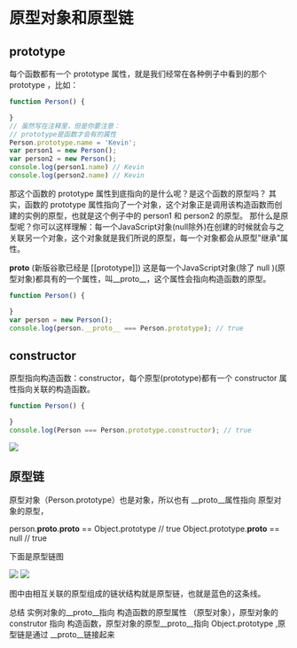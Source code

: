 # 原型对象和原型链

prototype
---
每个函数都有一个 prototype 属性，就是我们经常在各种例子中看到的那个 prototype ，比如：

```js
function Person() {

}
// 虽然写在注释里，但是你要注意：
// prototype是函数才会有的属性 
Person.prototype.name = 'Kevin';
var person1 = new Person();
var person2 = new Person();
console.log(person1.name) // Kevin
console.log(person2.name) // Kevin
```
 
那这个函数的 prototype 属性到底指向的是什么呢？是这个函数的原型吗？
其实，函数的 prototype 属性指向了一个对象，这个对象正是调用该构造函数而创建的实例的原型，也就是这个例子中的 person1 和 person2 的原型。
那什么是原型呢？你可以这样理解：每一个JavaScript对象(null除外)在创建的时候就会与之关联另一个对象，这个对象就是我们所说的原型，每一个对象都会从原型"继承"属性。

__proto__  (新版谷歌已经是 [[prototype]])
这是每一个JavaScript对象(除了 null )(原型对象)都具有的一个属性，叫__proto__，这个属性会指向构造函数的原型。

```js
function Person() {

}
var person = new Person();
console.log(person.__proto__ === Person.prototype); // true
```

constructor
---
原型指向构造函数：constructor，每个原型(prototype)都有一个 constructor 属性指向关联的构造函数。

```js
function Person() {

}
console.log(Person === Person.prototype.constructor); // true

```
<img src='https://camo.githubusercontent.com/0aaf005afda83d4e2fdd2bbe523df228b567a091317a2154181771b2706ea2ef/68747470733a2f2f63646e2e6a7364656c6976722e6e65742f67682f6d717971696e6766656e672f426c6f672f496d616765732f70726f746f74797065332e706e67'>


原型链
---
原型对象（Person.prototype）也是对象，所以也有 __proto__属性指向 原型对象的原型，

person.__proto__.__proto__ == Object.prototype // true Object.prototype.__proto__ == null // true
 
下面是原型链图

<img src='https://camo.githubusercontent.com/ad0ee0e2594c1ac471bbb42321963c130f4fe1ef9ec70389c8ced54544d3fd6c/68747470733a2f2f63646e2e6a7364656c6976722e6e65742f67682f6d717971696e6766656e672f426c6f672f496d616765732f70726f746f74797065342e706e67'>

<img src='https://camo.githubusercontent.com/9a69b0f03116884e80cf566f8542cf014a4dd043fce6ce030d615040461f4e5a/68747470733a2f2f63646e2e6a7364656c6976722e6e65742f67682f6d717971696e6766656e672f426c6f672f496d616765732f70726f746f74797065352e706e67'>

图中由相互关联的原型组成的链状结构就是原型链，也就是蓝色的这条线。

总结
实例对象的__proto__指向 构造函数的原型属性 （原型对象），原型对象的 construtor 指向 构造函数，原型对象的原型__proto__指向 Object.prototype ,原型链是通过 __proto__链接起来
